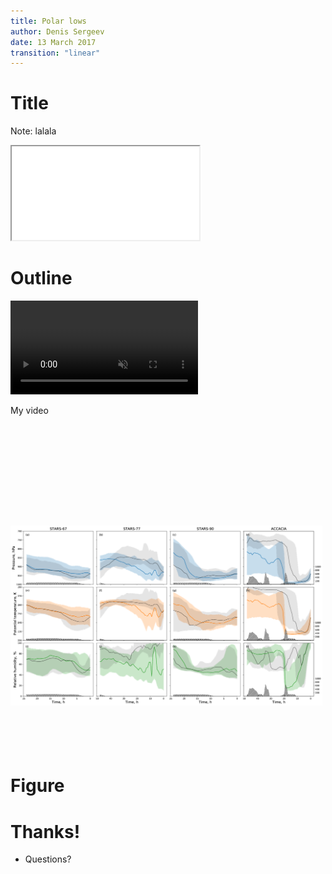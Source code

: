 ```yaml
---
title: Polar lows
author: Denis Sergeev
date: 13 March 2017
transition: "linear"
---
```


# Title
Note: lalala

<iframe src="media/scene.html" class="stretch"></iframe>

# Outline
<div class="w45" style="display: inline-block; height: 360px; margin-right: 5px;">
  <video src="media/vort-stream-theta.mp4" width="100%" muted controls></video>
  <p>My video</p>
</div>
<div class="w45" style="display: inline-block; height: 360px; margin-right: 5px;">
  <img src="media/bt_median_pres_thta_relh_p0gt850.png">
</div>

# Figure

# Thanks!
* Questions?

